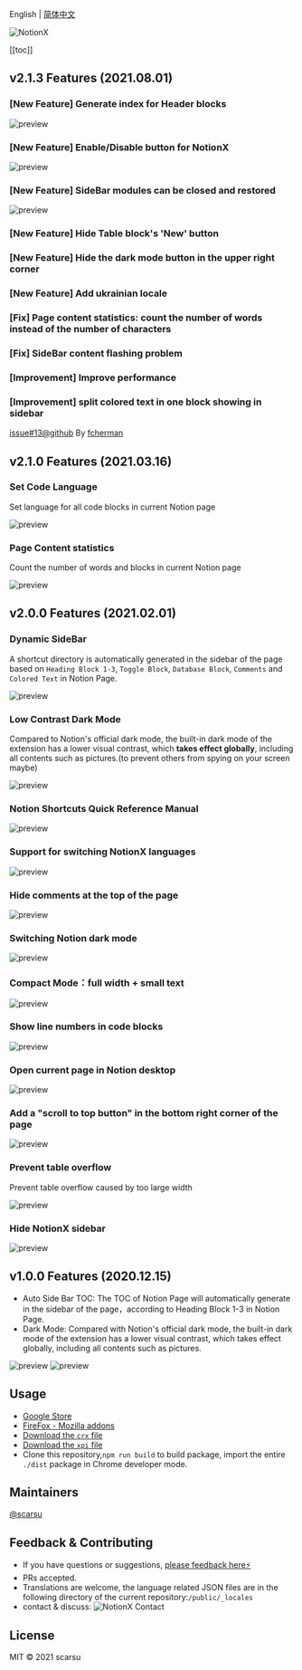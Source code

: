 English | [简体中文](./README.zh-CN.md)

![NotionX](https://scarsu.oss-cn-shanghai.aliyuncs.com/picgo20210121142800.png)

[[toc]]

## v2.1.3 Features (2021.08.01)

### [New Feature] Generate index for Header blocks

![preview](https://scarsu.oss-cn-shanghai.aliyuncs.com/picgo20210803113702.gif)

### [New Feature] Enable/Disable button for NotionX

![preview](https://scarsu.oss-cn-shanghai.aliyuncs.com/picgo20210803110849.gif)

### [New Feature] SideBar modules can be closed and restored

![preview](https://scarsu.oss-cn-shanghai.aliyuncs.com/picgo20210803113704.gif)

### [New Feature] Hide Table block's 'New' button

### [New Feature] Hide the dark mode button in the upper right corner

### [New Feature] Add ukrainian locale

### [Fix] Page content statistics: count the number of words instead of the number of characters

### [Fix] SideBar content flashing problem

### [Improvement] Improve performance

### [Improvement] split colored text in one block showing in sidebar

[issue#13@github](https://github.com/scarsu/NotionX/issues/13) By [fcherman](https://github.com/fcherman)

## v2.1.0 Features (2021.03.16)

### Set Code Language

Set language for all code blocks in current Notion page

![preview](https://scarsu.oss-cn-shanghai.aliyuncs.com/picgo20210316163725.gif)

### Page Content statistics

Count the number of words and blocks in current Notion page

![preview](https://scarsu.oss-cn-shanghai.aliyuncs.com/picgo20210316164115.png)

## v2.0.0 Features (2021.02.01)

### Dynamic SideBar

A shortcut directory is automatically generated in the sidebar of the page based on `Heading Block 1-3`, `Toggle Block`, `Database Block`, `Comments` and `Colored Text` in Notion Page.

![preview](https://scarsu.oss-cn-shanghai.aliyuncs.com/picgo20210121123340.gif)

### Low Contrast Dark Mode

Compared to Notion's official dark mode, the built-in dark mode of the extension has a lower visual contrast, which **takes effect globally**, including all contents such as pictures.(to prevent others from spying on your screen maybe)

![preview](https://scarsu.oss-cn-shanghai.aliyuncs.com/picgo20201126192422.gif)

### Notion Shortcuts Quick Reference Manual

![preview](https://scarsu.oss-cn-shanghai.aliyuncs.com/picgo20210121123656.gif)

### Support for switching NotionX languages

![preview](https://scarsu.oss-cn-shanghai.aliyuncs.com/picgo20210121123835.gif)

### Hide comments at the top of the page

![preview](https://scarsu.oss-cn-shanghai.aliyuncs.com/picgo20210121123938.gif)

### Switching Notion dark mode

![preview](https://scarsu.oss-cn-shanghai.aliyuncs.com/picgo20210121124031.gif)

### Compact Mode：full width + small text

![preview](https://scarsu.oss-cn-shanghai.aliyuncs.com/picgo20210121124158.gif)

### Show line numbers in code blocks

![preview](https://scarsu.oss-cn-shanghai.aliyuncs.com/picgo20210121124238.gif)

### Open current page in Notion desktop

![preview](https://scarsu.oss-cn-shanghai.aliyuncs.com/picgo20210121124736.gif)

### Add a "scroll to top button" in the bottom right corner of the page

![preview](https://scarsu.oss-cn-shanghai.aliyuncs.com/picgo20210121124828.gif)

### Prevent table overflow

Prevent table overflow caused by too large width

![preview](https://scarsu.oss-cn-shanghai.aliyuncs.com/picgo20210316165317.gif)

### Hide NotionX sidebar

![preview](https://scarsu.oss-cn-shanghai.aliyuncs.com/picgo20210121125002.gif)

## v1.0.0 Features (2020.12.15)

- Auto Side Bar TOC: The TOC of Notion Page will automatically generate in the sidebar of the page，according to Heading Block 1-3 in Notion Page.
- Dark Mode: Compared with Notion's official dark mode, the built-in dark mode of the extension has a lower visual contrast, which takes effect globally, including all contents such as pictures.

![preview](https://scarsu.oss-cn-shanghai.aliyuncs.com/picgo20201126192422.gif)
![preview](https://scarsu.oss-cn-shanghai.aliyuncs.com/picgo20201126192421.gif)

## Usage

- [Google Store](https://chrome.google.com/webstore/detail/notionx/ojnlojnakahpmkbpigmjhcgibccnidpk)
- [FireFox - Mozilla addons](https://addons.mozilla.org/firefox/addon/notionx/)
- [Download the `crx` file](https://scarsu.oss-cn-shanghai.aliyuncs.com/notionx/notionx_for_notion_v2.1.0.crx)
- [Download the `xpi` file](https://scarsu.oss-cn-shanghai.aliyuncs.com/notionx/notionx_for_notion-2.1.0-fx.xpi)
- Clone this repository,`npm run build` to build package, import the entire `./dist` package in Chrome developer mode.

## Maintainers

[@scarsu](https://github.com/scarsu)

## Feedback & Contributing

- If you have questions or suggestions, [please feedback here⚡️](https://github.com/scarsu/NotionX/discussions/4)
- PRs accepted.
- Translations are welcome, the language related JSON files are in the following directory of the current repository:`/public/_locales`
- contact & discuss:
![NotionX Contact](https://scarsu.oss-cn-shanghai.aliyuncs.com/picgo20210316180026.png)

## License

MIT © 2021 scarsu
